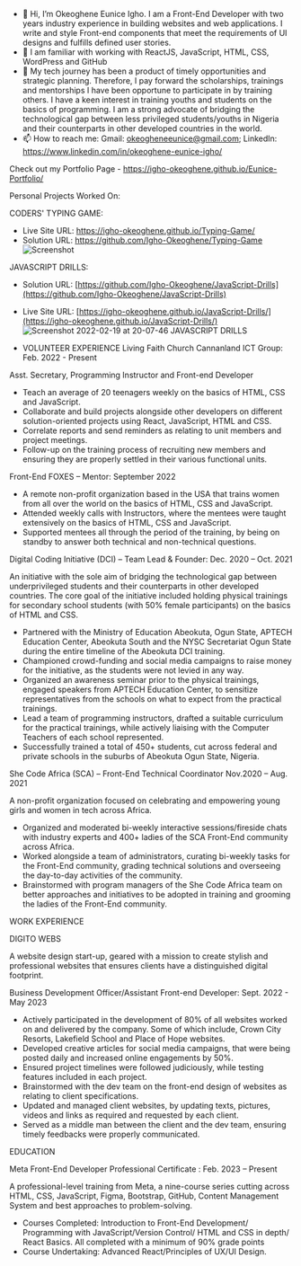 - 👋 Hi, I’m Okeoghene Eunice Igho. I am a Front-End Developer with two years industry experience in building websites and web applications. I write and style Front-end components that meet the requirements of UI designs and fulfills defined user stories.
- 🌱  I am familiar with working with ReactJS, JavaScript, HTML, CSS, WordPress and GitHub
- 💞️ My tech journey has been a product of timely opportunities and strategic planning. Therefore, I pay forward the scholarships, trainings and mentorships I have been opportune to participate in by training others. I have a keen interest in training youths and students on the basics of programming. I am a strong advocate of bridging the technological gap between less privileged students/youths in Nigeria and their counterparts in other developed countries in the world. 
- 📫 How to reach me: Gmail: okeogheneeunice@gmail.com; LinkedIn: https://www.linkedin.com/in/okeoghene-eunice-igho/

Check out my Portfolio Page - 
https://igho-okeoghene.github.io/Eunice-Portfolio/
<!-- ![Screenshot](https://user-images.githubusercontent.com/61965289/153713082-891242b7-5fce-4aa5-8127-f5f7ab95cb86.png)
 -->
Personal Projects Worked On:

CODERS' TYPING GAME: 
- Live Site URL: https://igho-okeoghene.github.io/Typing-Game/
- Solution URL: https://github.com/Igho-Okeoghene/Typing-Game
![Screenshot](https://user-images.githubusercontent.com/61965289/153713149-04512bc2-2d20-406c-a87c-b0b64d431769.png)


JAVASCRIPT DRILLS: 
- Solution URL: [https://github.com/Igho-Okeoghene/JavaScript-Drills](https://github.com/Igho-Okeoghene/JavaScript-Drills)
- Live Site URL: [https://igho-okeoghene.github.io/JavaScript-Drills/](https://igho-okeoghene.github.io/JavaScript-Drills/)
![Screenshot 2022-02-19 at 20-07-46 JAVASCRIPT DRILLS](https://user-images.githubusercontent.com/61965289/154818116-08fa77e7-1d02-4880-a048-6bcd9ad990e7.png)

- VOLUNTEER EXPERIENCE
Living Faith Church Cannanland ICT Group: Feb. 2022 - Present

Asst. Secretary, Programming Instructor and Front-end Developer
- Teach an average of 20 teenagers weekly on the basics of HTML, CSS and JavaScript.
- Collaborate and build projects alongside other developers on different solution-oriented projects using React, JavaScript, HTML and CSS.
- Correlate reports and send reminders as relating to unit members and project meetings.
-	Follow-up on the training process of recruiting new members and ensuring they are properly settled in their various functional units.

Front-End FOXES – Mentor: September 2022
- A remote non-profit organization based in the USA that trains women from all over the world on the basics of HTML, CSS and JavaScript.
-	Attended weekly calls with Instructors, where the mentees were taught extensively on the basics of HTML, CSS and JavaScript.
-	Supported mentees all through the period of the training, by being on standby to answer both technical and non-technical questions.

Digital Coding Initiative (DCI) – Team Lead & Founder: Dec. 2020 – Oct. 2021

An initiative with the sole aim of bridging the technological gap between underprivileged students and their counterparts in other developed countries. The core goal of the initiative included holding physical trainings for secondary school students (with 50% female participants) on the basics of HTML and CSS. 
-	Partnered with the Ministry of Education Abeokuta, Ogun State, APTECH Education Center, Abeokuta South and the NYSC Secretariat Ogun State during the entire timeline of the Abeokuta DCI training.
-	Championed crowd-funding and social media campaigns to raise money for the initiative, as the students were not levied in any way.
-	Organized an awareness seminar prior to the physical trainings, engaged speakers from APTECH Education Center, to sensitize representatives from the schools on what to expect from the practical trainings.
-	Lead a team of programming instructors, drafted a suitable curriculum for the practical trainings, while actively liaising with the Computer Teachers of each school represented.
-	Successfully trained a total of 450+ students, cut across federal and private schools in the suburbs of Abeokuta Ogun State, Nigeria.

She Code Africa (SCA) – Front-End Technical Coordinator	 	        Nov.2020 – Aug. 2021

A non-profit organization focused on celebrating and empowering young girls and women in tech across Africa. 
-	Organized and moderated bi-weekly interactive sessions/fireside chats with industry experts and 400+ ladies of the SCA Front-End community across Africa.
-	Worked alongside a team of administrators, curating bi-weekly tasks for the Front-End community, grading technical solutions and overseeing the day-to-day activities of the community.
-	Brainstormed with program managers of the She Code Africa team on better approaches and initiatives to be adopted in training and grooming the ladies of the Front-End community.

WORK EXPERIENCE

DIGITO WEBS

A website design start-up, geared with a mission to create stylish and professional websites that ensures clients have a distinguished digital footprint.

Business Development Officer/Assistant Front-end Developer: Sept. 2022 - May 2023
-	Actively participated in the development of 80% of all websites worked on and delivered by the company. Some of which include, Crown City Resorts, Lakefield School and Place of Hope websites.
-	Developed creative articles for social media campaigns, that were being posted daily and increased online engagements by 50%.
-	Ensured project timelines were followed judiciously, while testing features included in each project.
-	Brainstormed with the dev team on the front-end design of websites as relating to client specifications.
-	Updated and managed client websites, by updating texts, pictures, videos and links as required and requested by each client.
-	Served as a middle man between the client and the dev team, ensuring timely feedbacks were properly communicated.

EDUCATION

Meta Front-End Developer Professional Certificate	: Feb. 2023 – Present

A professional-level training from Meta, a nine-course series cutting across HTML, CSS, JavaScript, Figma, Bootstrap, GitHub, Content Management System and best approaches to problem-solving.
-	Courses Completed: Introduction to Front-End Development/ Programming with JavaScript/Version Control/ HTML and CSS in depth/ React Basics. All completed with a minimum of 90% grade points
-	Course Undertaking: Advanced React/Principles of UX/UI Design.

<!---
Igho-Okeoghene/Igho-Okeoghene is a ✨ special ✨ repository because its `README.md` (this file) appears on your GitHub profile.
You can click the Preview link to take a look at your changes.
--->
